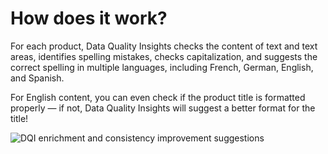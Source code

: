 # How does it work?

For each product, Data Quality Insights checks the content of text and text areas, identifies spelling mistakes, checks capitalization, and suggests the correct spelling in multiple languages, including French, German, English,
and Spanish.

For English content, you can even check if the product title is formatted properly — if not, Data Quality Insights will suggest a better format for the title!

![DQI enrichment and consistency improvement suggestions](../img/DQI_Fix_poor_quality.png)
